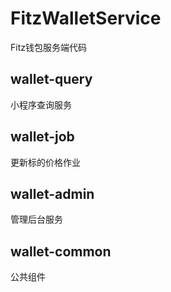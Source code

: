 # FitzWalletService
Fitz钱包服务端代码

## wallet-query
小程序查询服务

## wallet-job
更新标的价格作业

## wallet-admin
管理后台服务

## wallet-common
公共组件